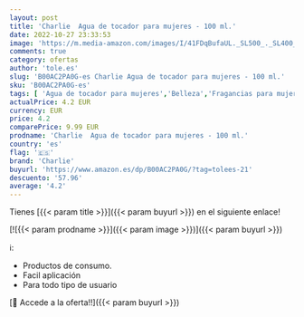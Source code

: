 ```yaml
---
layout: post
title: 'Charlie  Agua de tocador para mujeres - 100 ml.'
date: 2022-10-27 23:33:53
image: 'https://m.media-amazon.com/images/I/41FDqBufaUL._SL500_._SL400_.jpg'
comments: true
category: ofertas
author: 'tole.es'
slug: 'B00AC2PA0G-es Charlie Agua de tocador para mujeres - 100 ml.'
sku: 'B00AC2PA0G-es'
tags: [ 'Agua de tocador para mujeres','Belleza','Fragancias para mujeres','Perfumes y fragancias','agua','charlie','de','tocador','🇪🇸', ]
actualPrice: 4.2 EUR
currency: EUR
price: 4.2
comparePrice: 9.99 EUR
prodname: 'Charlie  Agua de tocador para mujeres - 100 ml.'
country: 'es'
flag: '🇪🇸'
brand: 'Charlie'
buyurl: 'https://www.amazon.es/dp/B00AC2PA0G/?tag=tolees-21'
descuento: '57.96'
average: '4.2'
---
```


Tienes [{{< param title >}}]({{< param buyurl >}}) en el siguiente enlace!

[![{{< param prodname >}}]({{< param image >}})]({{< param buyurl >}})

ℹ️:

- Productos de consumo.
- Facil aplicación
- Para todo tipo de usuario

[🛒 Accede a la oferta!!]({{< param buyurl >}})

